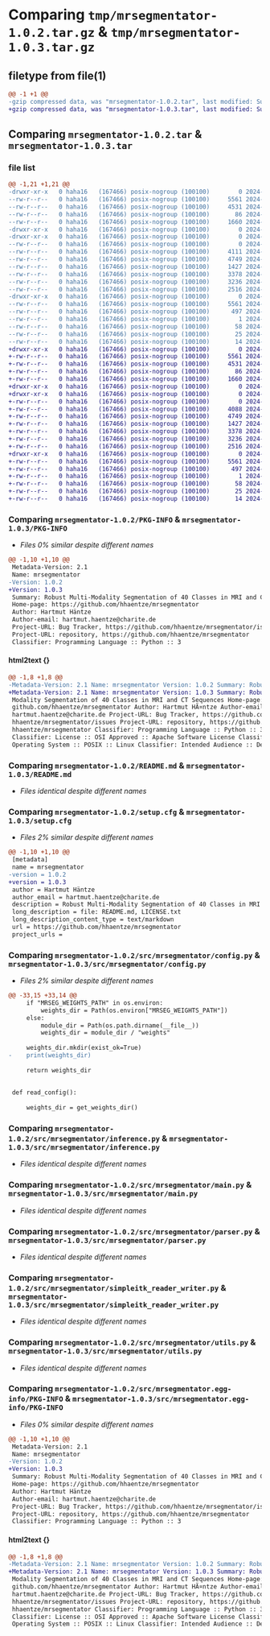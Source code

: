 # Comparing `tmp/mrsegmentator-1.0.2.tar.gz` & `tmp/mrsegmentator-1.0.3.tar.gz`

## filetype from file(1)

```diff
@@ -1 +1 @@
-gzip compressed data, was "mrsegmentator-1.0.2.tar", last modified: Sun May 12 14:50:24 2024, max compression
+gzip compressed data, was "mrsegmentator-1.0.3.tar", last modified: Sun May 12 15:10:21 2024, max compression
```

## Comparing `mrsegmentator-1.0.2.tar` & `mrsegmentator-1.0.3.tar`

### file list

```diff
@@ -1,21 +1,21 @@
-drwxr-xr-x   0 haha16   (167466) posix-nogroup (100100)        0 2024-05-12 14:50:24.827567 mrsegmentator-1.0.2/
--rw-r--r--   0 haha16   (167466) posix-nogroup (100100)     5561 2024-05-12 14:50:24.823523 mrsegmentator-1.0.2/PKG-INFO
--rw-r--r--   0 haha16   (167466) posix-nogroup (100100)     4531 2024-05-12 14:10:02.000000 mrsegmentator-1.0.2/README.md
--rw-r--r--   0 haha16   (167466) posix-nogroup (100100)       86 2024-02-27 08:52:29.000000 mrsegmentator-1.0.2/pyproject.toml
--rw-r--r--   0 haha16   (167466) posix-nogroup (100100)     1660 2024-05-12 14:50:24.833344 mrsegmentator-1.0.2/setup.cfg
-drwxr-xr-x   0 haha16   (167466) posix-nogroup (100100)        0 2024-05-12 14:50:24.682407 mrsegmentator-1.0.2/src/
-drwxr-xr-x   0 haha16   (167466) posix-nogroup (100100)        0 2024-05-12 14:50:24.755658 mrsegmentator-1.0.2/src/mrsegmentator/
--rw-r--r--   0 haha16   (167466) posix-nogroup (100100)        0 2024-02-27 08:52:29.000000 mrsegmentator-1.0.2/src/mrsegmentator/__init__.py
--rw-r--r--   0 haha16   (167466) posix-nogroup (100100)     4111 2024-05-12 14:10:02.000000 mrsegmentator-1.0.2/src/mrsegmentator/config.py
--rw-r--r--   0 haha16   (167466) posix-nogroup (100100)     4749 2024-05-12 14:10:02.000000 mrsegmentator-1.0.2/src/mrsegmentator/inference.py
--rw-r--r--   0 haha16   (167466) posix-nogroup (100100)     1427 2024-05-12 14:10:02.000000 mrsegmentator-1.0.2/src/mrsegmentator/main.py
--rw-r--r--   0 haha16   (167466) posix-nogroup (100100)     3378 2024-05-12 14:10:02.000000 mrsegmentator-1.0.2/src/mrsegmentator/parser.py
--rw-r--r--   0 haha16   (167466) posix-nogroup (100100)     3236 2024-05-12 14:10:02.000000 mrsegmentator-1.0.2/src/mrsegmentator/simpleitk_reader_writer.py
--rw-r--r--   0 haha16   (167466) posix-nogroup (100100)     2516 2024-05-12 14:10:02.000000 mrsegmentator-1.0.2/src/mrsegmentator/utils.py
-drwxr-xr-x   0 haha16   (167466) posix-nogroup (100100)        0 2024-05-12 14:50:24.814283 mrsegmentator-1.0.2/src/mrsegmentator.egg-info/
--rw-r--r--   0 haha16   (167466) posix-nogroup (100100)     5561 2024-05-12 14:50:24.000000 mrsegmentator-1.0.2/src/mrsegmentator.egg-info/PKG-INFO
--rw-r--r--   0 haha16   (167466) posix-nogroup (100100)      497 2024-05-12 14:50:24.000000 mrsegmentator-1.0.2/src/mrsegmentator.egg-info/SOURCES.txt
--rw-r--r--   0 haha16   (167466) posix-nogroup (100100)        1 2024-05-12 14:50:24.000000 mrsegmentator-1.0.2/src/mrsegmentator.egg-info/dependency_links.txt
--rw-r--r--   0 haha16   (167466) posix-nogroup (100100)       58 2024-05-12 14:50:24.000000 mrsegmentator-1.0.2/src/mrsegmentator.egg-info/entry_points.txt
--rw-r--r--   0 haha16   (167466) posix-nogroup (100100)       25 2024-05-12 14:50:24.000000 mrsegmentator-1.0.2/src/mrsegmentator.egg-info/requires.txt
--rw-r--r--   0 haha16   (167466) posix-nogroup (100100)       14 2024-05-12 14:50:24.000000 mrsegmentator-1.0.2/src/mrsegmentator.egg-info/top_level.txt
+drwxr-xr-x   0 haha16   (167466) posix-nogroup (100100)        0 2024-05-12 15:10:21.020377 mrsegmentator-1.0.3/
+-rw-r--r--   0 haha16   (167466) posix-nogroup (100100)     5561 2024-05-12 15:10:21.016679 mrsegmentator-1.0.3/PKG-INFO
+-rw-r--r--   0 haha16   (167466) posix-nogroup (100100)     4531 2024-05-12 14:10:02.000000 mrsegmentator-1.0.3/README.md
+-rw-r--r--   0 haha16   (167466) posix-nogroup (100100)       86 2024-02-27 08:52:29.000000 mrsegmentator-1.0.3/pyproject.toml
+-rw-r--r--   0 haha16   (167466) posix-nogroup (100100)     1660 2024-05-12 15:10:21.026015 mrsegmentator-1.0.3/setup.cfg
+drwxr-xr-x   0 haha16   (167466) posix-nogroup (100100)        0 2024-05-12 15:10:20.875536 mrsegmentator-1.0.3/src/
+drwxr-xr-x   0 haha16   (167466) posix-nogroup (100100)        0 2024-05-12 15:10:20.950079 mrsegmentator-1.0.3/src/mrsegmentator/
+-rw-r--r--   0 haha16   (167466) posix-nogroup (100100)        0 2024-02-27 08:52:29.000000 mrsegmentator-1.0.3/src/mrsegmentator/__init__.py
+-rw-r--r--   0 haha16   (167466) posix-nogroup (100100)     4088 2024-05-12 15:08:12.000000 mrsegmentator-1.0.3/src/mrsegmentator/config.py
+-rw-r--r--   0 haha16   (167466) posix-nogroup (100100)     4749 2024-05-12 14:10:02.000000 mrsegmentator-1.0.3/src/mrsegmentator/inference.py
+-rw-r--r--   0 haha16   (167466) posix-nogroup (100100)     1427 2024-05-12 14:10:02.000000 mrsegmentator-1.0.3/src/mrsegmentator/main.py
+-rw-r--r--   0 haha16   (167466) posix-nogroup (100100)     3378 2024-05-12 14:10:02.000000 mrsegmentator-1.0.3/src/mrsegmentator/parser.py
+-rw-r--r--   0 haha16   (167466) posix-nogroup (100100)     3236 2024-05-12 14:10:02.000000 mrsegmentator-1.0.3/src/mrsegmentator/simpleitk_reader_writer.py
+-rw-r--r--   0 haha16   (167466) posix-nogroup (100100)     2516 2024-05-12 14:10:02.000000 mrsegmentator-1.0.3/src/mrsegmentator/utils.py
+drwxr-xr-x   0 haha16   (167466) posix-nogroup (100100)        0 2024-05-12 15:10:21.007866 mrsegmentator-1.0.3/src/mrsegmentator.egg-info/
+-rw-r--r--   0 haha16   (167466) posix-nogroup (100100)     5561 2024-05-12 15:10:20.000000 mrsegmentator-1.0.3/src/mrsegmentator.egg-info/PKG-INFO
+-rw-r--r--   0 haha16   (167466) posix-nogroup (100100)      497 2024-05-12 15:10:20.000000 mrsegmentator-1.0.3/src/mrsegmentator.egg-info/SOURCES.txt
+-rw-r--r--   0 haha16   (167466) posix-nogroup (100100)        1 2024-05-12 15:10:20.000000 mrsegmentator-1.0.3/src/mrsegmentator.egg-info/dependency_links.txt
+-rw-r--r--   0 haha16   (167466) posix-nogroup (100100)       58 2024-05-12 15:10:20.000000 mrsegmentator-1.0.3/src/mrsegmentator.egg-info/entry_points.txt
+-rw-r--r--   0 haha16   (167466) posix-nogroup (100100)       25 2024-05-12 15:10:20.000000 mrsegmentator-1.0.3/src/mrsegmentator.egg-info/requires.txt
+-rw-r--r--   0 haha16   (167466) posix-nogroup (100100)       14 2024-05-12 15:10:20.000000 mrsegmentator-1.0.3/src/mrsegmentator.egg-info/top_level.txt
```

### Comparing `mrsegmentator-1.0.2/PKG-INFO` & `mrsegmentator-1.0.3/PKG-INFO`

 * *Files 0% similar despite different names*

```diff
@@ -1,10 +1,10 @@
 Metadata-Version: 2.1
 Name: mrsegmentator
-Version: 1.0.2
+Version: 1.0.3
 Summary: Robust Multi-Modality Segmentation of 40 Classes in MRI and CT Sequences
 Home-page: https://github.com/hhaentze/mrsegmentator
 Author: Hartmut Häntze
 Author-email: hartmut.haentze@charite.de
 Project-URL: Bug Tracker, https://github.com/hhaentze/mrsegmentator/issues
 Project-URL: repository, https://github.com/hhaentze/mrsegmentator
 Classifier: Programming Language :: Python :: 3
```

#### html2text {}

```diff
@@ -1,8 +1,8 @@
-Metadata-Version: 2.1 Name: mrsegmentator Version: 1.0.2 Summary: Robust Multi-
+Metadata-Version: 2.1 Name: mrsegmentator Version: 1.0.3 Summary: Robust Multi-
 Modality Segmentation of 40 Classes in MRI and CT Sequences Home-page: https://
 github.com/hhaentze/mrsegmentator Author: Hartmut HÃ¤ntze Author-email:
 hartmut.haentze@charite.de Project-URL: Bug Tracker, https://github.com/
 hhaentze/mrsegmentator/issues Project-URL: repository, https://github.com/
 hhaentze/mrsegmentator Classifier: Programming Language :: Python :: 3
 Classifier: License :: OSI Approved :: Apache Software License Classifier:
 Operating System :: POSIX :: Linux Classifier: Intended Audience :: Developers
```

### Comparing `mrsegmentator-1.0.2/README.md` & `mrsegmentator-1.0.3/README.md`

 * *Files identical despite different names*

### Comparing `mrsegmentator-1.0.2/setup.cfg` & `mrsegmentator-1.0.3/setup.cfg`

 * *Files 2% similar despite different names*

```diff
@@ -1,10 +1,10 @@
 [metadata]
 name = mrsegmentator
-version = 1.0.2
+version = 1.0.3
 author = Hartmut Häntze
 author_email = hartmut.haentze@charite.de
 description = Robust Multi-Modality Segmentation of 40 Classes in MRI and CT Sequences
 long_description = file: README.md, LICENSE.txt
 long_description_content_type = text/markdown
 url = https://github.com/hhaentze/mrsegmentator
 project_urls =
```

### Comparing `mrsegmentator-1.0.2/src/mrsegmentator/config.py` & `mrsegmentator-1.0.3/src/mrsegmentator/config.py`

 * *Files 2% similar despite different names*

```diff
@@ -33,15 +33,14 @@
     if "MRSEG_WEIGHTS_PATH" in os.environ:
         weights_dir = Path(os.environ["MRSEG_WEIGHTS_PATH"])
     else:
         module_dir = Path(os.path.dirname(__file__))
         weights_dir = module_dir / "weights"
 
     weights_dir.mkdir(exist_ok=True)
-    print(weights_dir)
 
     return weights_dir
 
 
 def read_config():
 
     weights_dir = get_weights_dir()
```

### Comparing `mrsegmentator-1.0.2/src/mrsegmentator/inference.py` & `mrsegmentator-1.0.3/src/mrsegmentator/inference.py`

 * *Files identical despite different names*

### Comparing `mrsegmentator-1.0.2/src/mrsegmentator/main.py` & `mrsegmentator-1.0.3/src/mrsegmentator/main.py`

 * *Files identical despite different names*

### Comparing `mrsegmentator-1.0.2/src/mrsegmentator/parser.py` & `mrsegmentator-1.0.3/src/mrsegmentator/parser.py`

 * *Files identical despite different names*

### Comparing `mrsegmentator-1.0.2/src/mrsegmentator/simpleitk_reader_writer.py` & `mrsegmentator-1.0.3/src/mrsegmentator/simpleitk_reader_writer.py`

 * *Files identical despite different names*

### Comparing `mrsegmentator-1.0.2/src/mrsegmentator/utils.py` & `mrsegmentator-1.0.3/src/mrsegmentator/utils.py`

 * *Files identical despite different names*

### Comparing `mrsegmentator-1.0.2/src/mrsegmentator.egg-info/PKG-INFO` & `mrsegmentator-1.0.3/src/mrsegmentator.egg-info/PKG-INFO`

 * *Files 0% similar despite different names*

```diff
@@ -1,10 +1,10 @@
 Metadata-Version: 2.1
 Name: mrsegmentator
-Version: 1.0.2
+Version: 1.0.3
 Summary: Robust Multi-Modality Segmentation of 40 Classes in MRI and CT Sequences
 Home-page: https://github.com/hhaentze/mrsegmentator
 Author: Hartmut Häntze
 Author-email: hartmut.haentze@charite.de
 Project-URL: Bug Tracker, https://github.com/hhaentze/mrsegmentator/issues
 Project-URL: repository, https://github.com/hhaentze/mrsegmentator
 Classifier: Programming Language :: Python :: 3
```

#### html2text {}

```diff
@@ -1,8 +1,8 @@
-Metadata-Version: 2.1 Name: mrsegmentator Version: 1.0.2 Summary: Robust Multi-
+Metadata-Version: 2.1 Name: mrsegmentator Version: 1.0.3 Summary: Robust Multi-
 Modality Segmentation of 40 Classes in MRI and CT Sequences Home-page: https://
 github.com/hhaentze/mrsegmentator Author: Hartmut HÃ¤ntze Author-email:
 hartmut.haentze@charite.de Project-URL: Bug Tracker, https://github.com/
 hhaentze/mrsegmentator/issues Project-URL: repository, https://github.com/
 hhaentze/mrsegmentator Classifier: Programming Language :: Python :: 3
 Classifier: License :: OSI Approved :: Apache Software License Classifier:
 Operating System :: POSIX :: Linux Classifier: Intended Audience :: Developers
```

